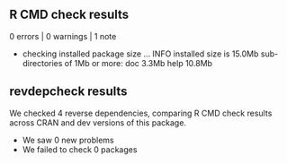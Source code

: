 ## R CMD check results

0 errors | 0 warnings | 1 note

* checking installed package size ... INFO
  installed size is 15.0Mb
  sub-directories of 1Mb or more:
    doc    3.3Mb
    help  10.8Mb

## revdepcheck results

We checked 4 reverse dependencies, comparing R CMD check results across CRAN and dev versions of this package.

 * We saw 0 new problems
 * We failed to check 0 packages

